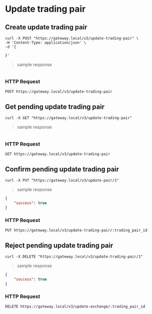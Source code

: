 # Update trading pair


## Create update trading pair 

```shell
curl -X POST "https://gateway.local/v3/update-trading-pair" \
-H 'Content-Type: application/json' \
-d '{

}'
```

> sample response

```json
```

### HTTP Request

`POST https://gateway.local/v3/update-trading-pair`


## Get pending update trading pair 


```shell
curl -X GET "https://gateway.local/v3/update-trading-pair"
```

> sample response

```json
```

### HTTP Request

`GET https://gateway.local/v3/update-trading-pair`


## Confirm pending update trading pair 

```shell
curl -X PUT "https://gateway.local/v3/update-pair/1"
```

> sample response

```json
{
    "success": true
}
```

### HTTP Request

`PUT https://gateway.local/v3/update-trading-pair/:trading_pair_id`


## Reject pending update trading pair 

```shell
curl -X DELETE "https://gateway.local/v3/update-trading-pair/1"
```

> sample response

```json
{
    "success": true
}
```

### HTTP Request

`DELETE https://gateway.local/v3/update-exchange/:trading_pair_id`